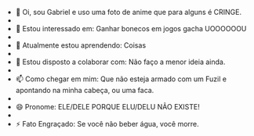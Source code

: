 - 👋 Oi, sou Gabriel e uso uma foto de anime que para alguns é CRINGE.
- 
- 👀 Estou interessado em: Ganhar bonecos em jogos gacha UOOOOOOU
- 
- 🌱 Atualmente estou aprendendo: Coisas
- 
- 💞️ Estou disposto a colaborar com: Não faço a menor ideia ainda.
- 
- 📫 Como chegar em mim: Que não esteja armado com um Fuzil e apontando na minha cabeça, ou uma faca.
- 
- 😄 Pronome: ELE/DELE PORQUE ELU/DELU NÃO EXISTE!
- 
- ⚡ Fato Engraçado: Se você não beber água, você morre.

